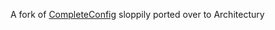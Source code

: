 A fork of [CompleteConfig](https://gitlab.com/Lortseam/completeconfig) sloppily ported over to Architectury